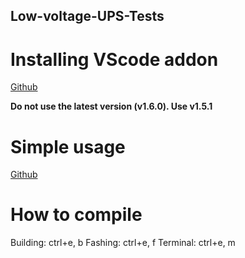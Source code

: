 ## Low-voltage-UPS-Tests

# Installing VScode addon

[Github](https://github.com/espressif/vscode-esp-idf-extension/blob/master/docs/tutorial/install.md)

__Do not use the latest version (v1.6.0). Use v1.5.1__

# Simple usage

[Github](https://github.com/espressif/vscode-esp-idf-extension/blob/master/docs/tutorial/basic_use.md)

# How to compile 

Building: ctrl+e, b
Fashing: ctrl+e, f
Terminal: ctrl+e, m
